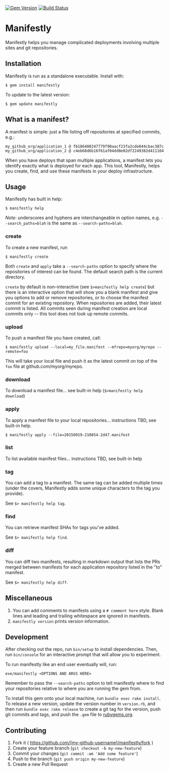 [![Gem Version](https://badge.fury.io/rb/manifestly.svg)](http://badge.fury.io/rb/manifestly)
[![Build Status](https://travis-ci.org/openstax/manifestly.svg?branch=master)](https://travis-ci.org/openstax/manifestly)

# Manifestly

Manifestly helps you manage complicated deployments involving multiple sites and git repositories.

## Installation

Manifestly is run as a standalone executable.  Install with:

    $ gem install manifestly

To update to the latest version:

    $ gem update manifestly

## What is a manifest?

A manifest is simple: just a file listing off repositories at specified commits, e.g.:

```
my_github_org/application_1 @ fb186400247779f90aacf23fa2cde044cbac387c
my_github_org/application_2 @ c4eb68d6b16f61af04dd0e02df2249382d411104
```

When you have deploys that span multiple applications, a manifest lets you identify exactly what is deployed for each app.
This tool, Manifestly, helps you create, find, and use these manifests in your deploy infrastructure.

## Usage

Manifestly has built in help:

    $ manifestly help

_Note_: underscores and hyphens are interchangeable in option names, e.g. `--search_paths=blah` is the same as `--search-paths=blah`.

### create

To create a new manifest, run

    $ manifestly create

Both `create` and `apply` take a `--search-paths` option to specify where the repositories of interest can be found.  The default search path is the current directory.

`create` by default is non-interactive (see `$>manifestly help create`) but there is an interactive option that will show you a blank manifest and give you options to add or remove repositories, or to choose the manifest commit for an existing repository.  When repositories are added, their latest commit is listed.  All commits seen during manifest creation are local commits only -- this tool does not look up remote commits.

### upload

To push a manifest file you have created, call:

    $ manifestly upload --local=my_file.manifest --mfrepo=myorg/myrepo --remote=foo

This will take your local file and push it as the latest commit on top of the `foo` file at github.com/myorg/myrepo.

### download

To download a manifest file... see built-in help (`$>manifestly help download`)

### apply

To apply a manifest file to your local repositories... instructions TBD, see built-in help.

    $ manifestly apply --file=20150919-210854-2d47.manifest

### list

To list available manifest files... instructions TBD, see built-in help

### tag

You can add a tag to a manifest.  The same tag can be added multiple times (under the covers, Manifestly adds some unique characters to the tag you provide).

See `$> manifestly help tag`.

### find

You can retrieve manifest SHAs for tags you've added.

See `$> manifestly help find`.

### diff

You can diff two manifests, resulting in markdown output that lists the PRs merged between manifests for each application repository listed in the "to" manifest.

See `$> manifestly help diff`.

## Miscellaneous

1. You can add comments to manifests using a `# comment here` style.  Blank lines and leading and trailing whitespace are ignored in manifests.
2. `manifestly version` prints version information.

## Development

After checking out the repo, run `bin/setup` to install dependencies. Then, run `bin/console` for an interactive prompt that will allow you to experiment.

To run manifestly like an end user eventually will, run:

```
exe/manifestly <OPTIONS AND ARGS HERE>
```

Remember to pass the `--search-paths` option to tell manifestly where to find your repositories relative to where you are running the gem from.

To install this gem onto your local machine, run `bundle exec rake install`. To release a new version, update the version number in `version.rb`, and then run `bundle exec rake release` to create a git tag for the version, push git commits and tags, and push the `.gem` file to [rubygems.org](https://rubygems.org).

## Contributing

1. Fork it ( https://github.com/[my-github-username]/manifestly/fork )
2. Create your feature branch (`git checkout -b my-new-feature`)
3. Commit your changes (`git commit -am 'Add some feature'`)
4. Push to the branch (`git push origin my-new-feature`)
5. Create a new Pull Request
